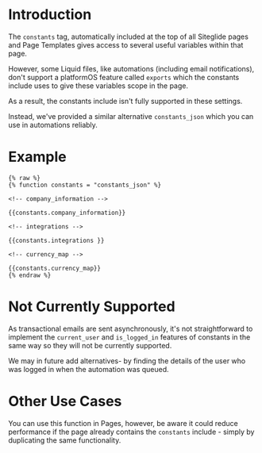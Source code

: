 
# Introduction

The `constants` tag, automatically included at the top of all Siteglide pages and Page Templates gives access to several useful variables within that page.

However, some Liquid files, like automations (including email notifications), don't support a platformOS feature called `exports` which the constants include uses to give these variables scope in the page.

As a result, the constants include isn't fully supported in these settings.

Instead, we've provided a similar alternative `constants_json` which you can use in automations reliably.

# Example

```liquid
{% raw %}
{% function constants = "constants_json" %}

<!-- company_information -->

{{constants.company_information}}

<!-- integrations -->

{{constants.integrations }}

<!-- currency_map -->

{{constants.currency_map}}
{% endraw %}
```

# Not Currently Supported

As transactional emails are sent asynchronously, it's not straightforward to implement the `current_user` and `is_logged_in` features of constants in the same way so they will not be currently supported.

We may in future add alternatives- by finding the details of the user who was logged in when the automation was queued.

# Other Use Cases

You can use this function in Pages, however, be aware it could reduce performance if the page already contains the `constants` include - simply by duplicating the same functionality.